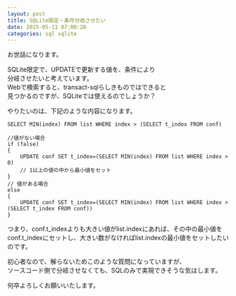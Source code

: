 ```yaml
---
layout: post
title: SQLite限定・条件分岐させたい
date: 2015-05-11 07:00:28
categories: sql sqlite
---
```

<p>お世話になります。</p>

<p>SQLite限定で、UPDATEで更新する値を、条件により<br>
分岐させたいと考えています。<br>
Webで検索すると、transact-sqlらしきものではできると<br>
見つかるのですが、SQLiteでは使えるのでしょうか？</p>

<p>やりたいのは、下記のような内容になります。</p>

<pre><code>SELECT MIN(index) FROM list WHERE index &gt; (SELECT t_index FROM conf)

//値がない場合
if (false)
{
    UPDATE conf SET t_index=(SELECT MIN(index) FROM list WHERE index &gt; 0)
    // 1以上の値の中から最小値をセット
}
// 値がある場合
else
{
    UPDATE conf SET t_index=(SELECT MIN(index) FROM list WHERE index &gt; (SELECT t_index FROM conf))
}
</code></pre>

<p>つまり、conf.t_indexよりも大きい値がlist.indexにあれば、その中の最小値を<br>
conf.t_indexにセットし、大きい数がなければlist.indexの最小値をセットしたいのです。</p>

<p>初心者なので、解らないためこのような質問になっていますが、<br>
ソースコード側で分岐させなくても、SQLのみで実現できそうな気はします。</p>

<p>何卒よろしくお願いいたします。</p>
